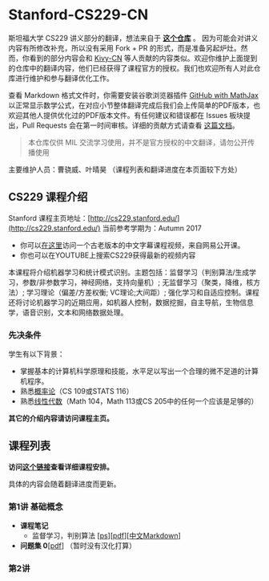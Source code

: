 # Stanford-CS229-CN
斯坦福大学 CS229 讲义部分的翻译，想法来自于 **[这个仓库](https://github.com/Kivy-CN/Stanford-CS-229-CN)** 。
因为可能会对讲义内容有所修改补充，所以没有采用 Fork + PR 的形式，而是准备另起炉灶。然而，你看到的部分内容会和 [Kivy-CN](https://github.com/Kivy-CN) 等人贡献的内容类似。欢迎你维护上面提到的仓库中的翻译内容，他们已经获得了课程官方的授权。我们也欢迎所有人对此仓库进行维护和参与翻译优化工作。

查看 Markdown 格式文件时，你需要安装谷歌浏览器插件 [GitHub with MathJax](https://chrome.google.com/webstore/detail/ioemnmodlmafdkllaclgeombjnmnbima) 以正常显示数学公式，在对应小节整体翻译完成后我们会上传简单的PDF版本，也欢迎其他人提供优化过的PDF版本文件。有任何建议和错误都在 Issues 板块提出，Pull Requests 会在第一时间审核。详细的贡献方式请查看 [这篇文档](./CONTRIBUTING.md)。

> 本仓库仅供 MIL 交流学习使用，并不是官方授权的中文翻译，请勿公开传播使用

主要维护人员：曹骁威、叶晴昊 （课程列表和翻译进度在本页面较下方处）  

## CS229 课程介绍

Stanford 课程主页地址：[http://cs229.stanford.edu/](http://cs229.stanford.edu/)
当前参考学期为：Autumn 2017

- 你可以[在这里](http://open.163.com/special/opencourse/machinelearning.html)访问一个古老版本的中文字幕课程视频，来自网易公开课。
- 你也可以在YOUTUBE上搜索CS229获得最新的视频内容

本课程将介绍机器学习和统计模式识别。主题包括：监督学习（判别算法/生成学习，参数/非参数学习，神经网络，支持向量机）; 无监督学习（聚类，降维，核方法）; 学习理论（偏差/方差权衡; VC理论;大间距）; 强化学习和自适应控制。课程还将讨论机器学习的近期应用，如机器人控制，数据挖掘，自主导航，生物信息学，语音识别，文本和网络数据处理。

### 先决条件

学生有以下背景：

- 掌握基本的计算机科学原理和技能，水平足以写出一个合理的微不足道的计算机程序。
- 熟悉[概率论](./English_Materials_and_Assignments/Section_Notes/cs229-prob.pdf)（CS 109或STATS 116）
- 熟悉[线性代数](./English_Materials_and_Assignments/Section_Notes/cs229-linalg.pdf)（Math 104，Math 113或CS 205中的任何一个应该是足够的）

**其它的介绍内容请访问课程主页。**

## 课程列表

**访问[这个链接](http://cs229.stanford.edu/syllabus.html)查看详细课程安排。**

具体的内容会随着翻译进度而更新。

### 第1讲 基础概念

- **课程笔记**
  - 监督学习，判别算法 \[[ps](./English_Materials_and_Assignments/Class_Notes/cs229-notes1.ps)\]\[[pdf](./English_Materials_and_Assignments/Class_Notes/cs229-notes1.pdf)\]\[[中文Markdown](./Translation/Notes/cs229-notes1-CN.md)\]
- **问题集 0**\[[pdf](./English_Materials_and_Assignments/Problem_Set/ps0.pdf)\] （暂时没有汉化打算）

### 第2讲  